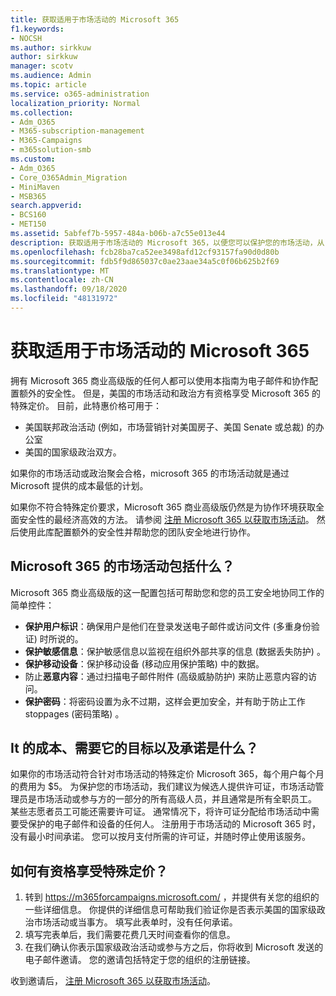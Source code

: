 ```yaml
---
title: 获取适用于市场活动的 Microsoft 365
f1.keywords:
- NOCSH
ms.author: sirkkuw
author: sirkkuw
manager: scotv
ms.audience: Admin
ms.topic: article
ms.service: o365-administration
localization_priority: Normal
ms.collection:
- Adm_O365
- M365-subscription-management
- M365-Campaigns
- m365solution-smb
ms.custom:
- Adm_O365
- Core_O365Admin_Migration
- MiniMaven
- MSB365
search.appverid:
- BCS160
- MET150
ms.assetid: 5abfef7b-5957-484a-b06b-a7c55e013e44
description: 获取适用于市场活动的 Microsoft 365，以便您可以保护您的市场活动，从 cybersecurity 威胁到电子邮件、数据和通信。
ms.openlocfilehash: fcb28ba7ca52ee3498afd12cf93157fa90d0d80b
ms.sourcegitcommit: fdb5f9d865037c0ae23aae34a5c0f06b625b2f69
ms.translationtype: MT
ms.contentlocale: zh-CN
ms.lasthandoff: 09/18/2020
ms.locfileid: "48131972"
---
```

# <a name="get-microsoft-365-for-campaigns"></a>获取适用于市场活动的 Microsoft 365

拥有 Microsoft 365 商业高级版的任何人都可以使用本指南为电子邮件和协作配置额外的安全性。 但是，美国的市场活动和政治方有资格享受 Microsoft 365 的特殊定价。 目前，此特惠价格可用于：
- 美国联邦政治活动 (例如，市场营销针对美国房子、美国 Senate 或总裁) 的办公室
- 美国的国家级政治双方。

如果你的市场活动或政治聚会合格，microsoft 365 的市场活动就是通过 Microsoft 提供的成本最低的计划。  

如果你不符合特殊定价要求，Microsoft 365 商业高级版仍然是为协作环境获取全面安全性的最经济高效的方法。 请参阅 [注册 Microsoft 365 以获取市场活动](m365-campaigns-sign-up.md)。 然后使用此库配置额外的安全性并帮助您的团队安全地进行协作。 

## <a name="what-does-microsoft-365-for-campaigns-include"></a>Microsoft 365 的市场活动包括什么？
Microsoft 365 商业高级版的这一配置包括可帮助您和您的员工安全地协同工作的简单控件： 
- **保护用户标识**：确保用户是他们在登录发送电子邮件或访问文件 (多重身份验证) 时所说的。
- **保护敏感信息**：保护敏感信息以监视在组织外部共享的信息 (数据丢失防护) 。
- **保护移动设备**：保护移动设备 (移动应用保护策略) 中的数据。
- 防止**恶意内容**：通过扫描电子邮件附件 (高级威胁防护) 来防止恶意内容的访问。
- **保护密码**：将密码设置为永不过期，这样会更加安全，并有助于防止工作 stoppages (密码策略) 。 


## <a name="what-does-it-cost-who-needs-it-and-what-is-the-commitment"></a>It 的成本、需要它的目标以及承诺是什么？
如果你的市场活动符合针对市场活动的特殊定价 Microsoft 365，每个用户每个月的费用为 $5。 为保护您的市场活动，我们建议为候选人提供许可证，市场活动管理员是市场活动或参与方的一部分的所有高级人员，并且通常是所有全职员工。 某些志愿者员工可能还需要许可证。 通常情况下，将许可证分配给市场活动中需要受保护的电子邮件和设备的任何人。
注册用于市场活动的 Microsoft 365 时，没有最小时间承诺。 您可以按月支付所需的许可证，并随时停止使用该服务。

## <a name="how-do-i-qualify-for-special-pricing"></a>如何有资格享受特殊定价？

1. 转到 https://m365forcampaigns.microsoft.com/ ，并提供有关您的组织的一些详细信息。 你提供的详细信息可帮助我们验证你是否表示美国的国家级政治市场活动或当事方。 填写此表单时，没有任何承诺。 
2. 填写完表单后，我们需要花费几天时间查看你的信息。 
3. 在我们确认你表示国家级政治活动或参与方之后，你将收到 Microsoft 发送的电子邮件邀请。 您的邀请包括特定于您的组织的注册链接。 

收到邀请后， [注册 Microsoft 365 以获取市场活动](m365-campaigns-sign-up.md)。


